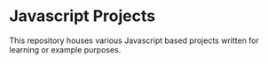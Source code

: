 # Javascript Projects
This repository houses various Javascript based projects written for learning or example purposes.
